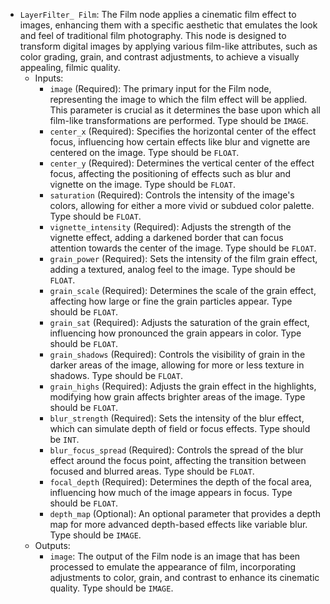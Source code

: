 - `LayerFilter_ Film`: The Film node applies a cinematic film effect to images, enhancing them with a specific aesthetic that emulates the look and feel of traditional film photography. This node is designed to transform digital images by applying various film-like attributes, such as color grading, grain, and contrast adjustments, to achieve a visually appealing, filmic quality.
    - Inputs:
        - `image` (Required): The primary input for the Film node, representing the image to which the film effect will be applied. This parameter is crucial as it determines the base upon which all film-like transformations are performed. Type should be `IMAGE`.
        - `center_x` (Required): Specifies the horizontal center of the effect focus, influencing how certain effects like blur and vignette are centered on the image. Type should be `FLOAT`.
        - `center_y` (Required): Determines the vertical center of the effect focus, affecting the positioning of effects such as blur and vignette on the image. Type should be `FLOAT`.
        - `saturation` (Required): Controls the intensity of the image's colors, allowing for either a more vivid or subdued color palette. Type should be `FLOAT`.
        - `vignette_intensity` (Required): Adjusts the strength of the vignette effect, adding a darkened border that can focus attention towards the center of the image. Type should be `FLOAT`.
        - `grain_power` (Required): Sets the intensity of the film grain effect, adding a textured, analog feel to the image. Type should be `FLOAT`.
        - `grain_scale` (Required): Determines the scale of the grain effect, affecting how large or fine the grain particles appear. Type should be `FLOAT`.
        - `grain_sat` (Required): Adjusts the saturation of the grain effect, influencing how pronounced the grain appears in color. Type should be `FLOAT`.
        - `grain_shadows` (Required): Controls the visibility of grain in the darker areas of the image, allowing for more or less texture in shadows. Type should be `FLOAT`.
        - `grain_highs` (Required): Adjusts the grain effect in the highlights, modifying how grain affects brighter areas of the image. Type should be `FLOAT`.
        - `blur_strength` (Required): Sets the intensity of the blur effect, which can simulate depth of field or focus effects. Type should be `INT`.
        - `blur_focus_spread` (Required): Controls the spread of the blur effect around the focus point, affecting the transition between focused and blurred areas. Type should be `FLOAT`.
        - `focal_depth` (Required): Determines the depth of the focal area, influencing how much of the image appears in focus. Type should be `FLOAT`.
        - `depth_map` (Optional): An optional parameter that provides a depth map for more advanced depth-based effects like variable blur. Type should be `IMAGE`.
    - Outputs:
        - `image`: The output of the Film node is an image that has been processed to emulate the appearance of film, incorporating adjustments to color, grain, and contrast to enhance its cinematic quality. Type should be `IMAGE`.
